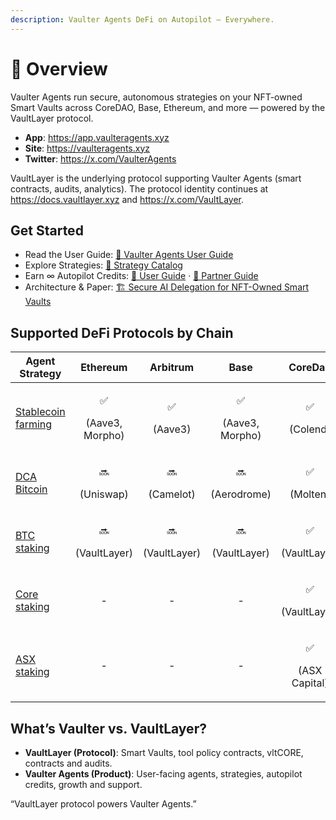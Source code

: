 ```yaml
---
description: Vaulter Agents DeFi on Autopilot — Everywhere.
---
```


# 🤖 Overview

Vaulter Agents run secure, autonomous strategies on your NFT-owned Smart Vaults across CoreDAO, Base, Ethereum, and more — powered by the VaultLayer protocol.

* **App**: https://app.vaulteragents.xyz
* **Site**: https://vaulteragents.xyz
* **Twitter**: https://x.com/VaulterAgents

VaultLayer is the underlying protocol supporting Vaulter Agents (smart contracts, audits, analytics). The protocol identity continues at https://docs.vaultlayer.xyz and https://x.com/VaultLayer.

## Get Started

* Read the User Guide: [📘 Vaulter Agents User Guide](vaulter-agents/user-guide.md)
* Explore Strategies: [🧩 Strategy Catalog](vaulter-agents/strategies/)
* Earn ∞ Autopilot Credits: [🎁 User Guide](vaulter-agents/autopilot-credits/USER_GUIDE.md) · [🤝 Partner Guide](vaulter-agents/autopilot-credits/PARTNER_GUIDE.md)
* Architecture & Paper: [🏗️ Secure AI Delegation for NFT-Owned Smart Vaults](vaulter-agents/whitepaper.md)

## Supported DeFi Protocols by Chain

| Agent Strategy                                                         |            Ethereum            |           Arbitrum           |              Base              |            CoreDao           |
| ---------------------------------------------------------------------- | :----------------------------: | :--------------------------: | :----------------------------: | :--------------------------: |
| [Stablecoin farming](vaulter-agents/strategies/Stablecoin_Strategy.md) | <p>✅</p><p>(Aave3, Morpho)</p> |    <p>✅</p><p>(Aave3)</p>    | <p>✅</p><p>(Aave3, Morpho)</p> |    <p>✅</p><p>(Colend)</p>   |
| [DCA Bitcoin](vaulter-agents/strategies/DCA_Strategy.md)               |    <p>🔜</p><p>(Uniswap)</p>   |   <p>🔜</p><p>(Camelot)</p>  |   <p>🔜</p><p>(Aerodrome)</p>  |    <p>✅</p><p>(Molten)</p>   |
| [BTC staking](vaulter-agents/strategies/BTC_Staking_Strategy.md)       |  <p>🔜</p><p>(VaultLayer)</p>  | <p>🔜</p><p>(VaultLayer)</p> |  <p>🔜</p><p>(VaultLayer)</p>  |  <p>✅</p><p>(VaultLayer)</p> |
| [Core staking](vaulter-agents/strategies/CORE_Staking_Strategy.md)     |                -               |               -              |                -               |  <p>✅</p><p>(VaultLayer)</p> |
| [ASX staking](vaulter-agents/strategies/ASX_Staking_Strategy.md)       |                -               |               -              |                -               | <p>✅</p><p>(ASX Capital)</p> |

## What’s Vaulter vs. VaultLayer?

* **VaultLayer (Protocol)**: Smart Vaults, tool policy contracts, vltCORE, contracts and audits.
* **Vaulter Agents (Product)**: User-facing agents, strategies, autopilot credits, growth and support.

“VaultLayer protocol powers Vaulter Agents.”
